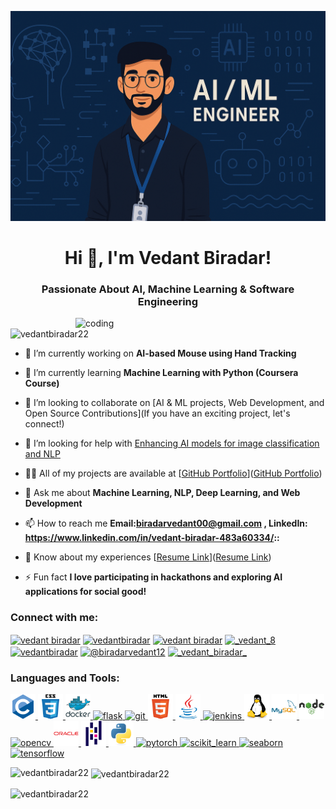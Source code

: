 ![logo](https://github.com/VedantBiradar22/VedantBiradar22/blob/main/ChatGPT%20Image%20Apr%204%2C%202025%2C%2007_11_53%20PM.png)
<h1 align="center">Hi 👋, I'm Vedant Biradar!</h1>
<h3 align="center">Passionate About AI, Machine Learning & Software Engineering</h3>
<img align="right" alt="coding" width="400" src="https://camo.githubusercontent.com/4d9f5ecceb711eec6e2018f38a5677dc657c9738d4a65ba3b928c41c0a45b439/68747470733a2f2f6d69726f2e6d656469756d2e636f6d2f6d61782f313336302f302a37513379765349765f7430696f4a2d5a2e676966"
<p align="left"> <img src="https://komarev.com/ghpvc/?username=vedantbiradar22&label=Profile%20views&color=0e75b6&style=flat" alt="vedantbiradar22" /> </p>

- 🔭 I’m currently working on **AI-based Mouse using Hand Tracking**

- 🌱 I’m currently learning **Machine Learning with Python (Coursera Course)**

- 👯 I’m looking to collaborate on [AI & ML projects, Web Development, and Open Source Contributions](If you have an exciting project, let's connect!)

- 🤝 I’m looking for help with [Enhancing AI models for image classification and NLP](https://github.com/VedantBiradar22/-CNN-Plastic-Waste-Classification/blob/main/wasteclassification_RMS.ipynb)

- 👨‍💻 All of my projects are available at [[GitHub Portfolio](https://github.com/VedantBiradar22)]([GitHub Portfolio](https://github.com/VedantBiradar22))

- 💬 Ask me about **Machine Learning, NLP, Deep Learning, and Web Development**

- 📫 How to reach me **Email:biradarvedant00@gmail.com , LinkedIn: https://www.linkedin.com/in/vedant-biradar-483a60334/::**

- 📄 Know about my experiences [[Resume Link](https://drive.google.com/file/d/1i_Obqe0TPocYObI4C0rGV2jtLUQ_KQHQ/view?usp=drive_link)]([Resume Link](https://drive.google.com/file/d/1i_Obqe0TPocYObI4C0rGV2jtLUQ_KQHQ/view?usp=drive_link))

- ⚡ Fun fact **I love participating in hackathons and exploring AI applications for social good!**

<h3 align="left">Connect with me:</h3>
<p align="left">
<a href="https://linkedin.com/in/vedant biradar" target="blank"><img align="center" src="https://raw.githubusercontent.com/rahuldkjain/github-profile-readme-generator/master/src/images/icons/Social/linked-in-alt.svg" alt="vedant biradar" height="30" width="40" /></a>
<a href="https://kaggle.com/vedantbiradar" target="blank"><img align="center" src="https://raw.githubusercontent.com/rahuldkjain/github-profile-readme-generator/master/src/images/icons/Social/kaggle.svg" alt="vedantbiradar" height="30" width="40" /></a>
<a href="https://fb.com/vedant biradar" target="blank"><img align="center" src="https://raw.githubusercontent.com/rahuldkjain/github-profile-readme-generator/master/src/images/icons/Social/facebook.svg" alt="vedant biradar" height="30" width="40" /></a>
<a href="https://instagram.com/_vedant_8" target="blank"><img align="center" src="https://raw.githubusercontent.com/rahuldkjain/github-profile-readme-generator/master/src/images/icons/Social/instagram.svg" alt="_vedant_8" height="30" width="40" /></a>
<a href="https://www.codechef.com/users/vedantbiradar" target="blank"><img align="center" src="https://cdn.jsdelivr.net/npm/simple-icons@3.1.0/icons/codechef.svg" alt="vedantbiradar" height="30" width="40" /></a>
<a href="https://www.hackerrank.com/@biradarvedant12" target="blank"><img align="center" src="https://raw.githubusercontent.com/rahuldkjain/github-profile-readme-generator/master/src/images/icons/Social/hackerrank.svg" alt="@biradarvedant12" height="30" width="40" /></a>
<a href="https://www.leetcode.com/_vedant_biradar_" target="blank"><img align="center" src="https://raw.githubusercontent.com/rahuldkjain/github-profile-readme-generator/master/src/images/icons/Social/leet-code.svg" alt="_vedant_biradar_" height="30" width="40" /></a>
</p>

<h3 align="left">Languages and Tools:</h3>
<p align="left"> <a href="https://www.cprogramming.com/" target="_blank" rel="noreferrer"> <img src="https://raw.githubusercontent.com/devicons/devicon/master/icons/c/c-original.svg" alt="c" width="40" height="40"/> </a> <a href="https://www.w3schools.com/css/" target="_blank" rel="noreferrer"> <img src="https://raw.githubusercontent.com/devicons/devicon/master/icons/css3/css3-original-wordmark.svg" alt="css3" width="40" height="40"/> </a> <a href="https://www.docker.com/" target="_blank" rel="noreferrer"> <img src="https://raw.githubusercontent.com/devicons/devicon/master/icons/docker/docker-original-wordmark.svg" alt="docker" width="40" height="40"/> </a> <a href="https://flask.palletsprojects.com/" target="_blank" rel="noreferrer"> <img src="https://www.vectorlogo.zone/logos/pocoo_flask/pocoo_flask-icon.svg" alt="flask" width="40" height="40"/> </a> <a href="https://git-scm.com/" target="_blank" rel="noreferrer"> <img src="https://www.vectorlogo.zone/logos/git-scm/git-scm-icon.svg" alt="git" width="40" height="40"/> </a> <a href="https://www.w3.org/html/" target="_blank" rel="noreferrer"> <img src="https://raw.githubusercontent.com/devicons/devicon/master/icons/html5/html5-original-wordmark.svg" alt="html5" width="40" height="40"/> </a> <a href="https://www.java.com" target="_blank" rel="noreferrer"> <img src="https://raw.githubusercontent.com/devicons/devicon/master/icons/java/java-original.svg" alt="java" width="40" height="40"/> </a> <a href="https://www.jenkins.io" target="_blank" rel="noreferrer"> <img src="https://www.vectorlogo.zone/logos/jenkins/jenkins-icon.svg" alt="jenkins" width="40" height="40"/> </a> <a href="https://www.linux.org/" target="_blank" rel="noreferrer"> <img src="https://raw.githubusercontent.com/devicons/devicon/master/icons/linux/linux-original.svg" alt="linux" width="40" height="40"/> </a> <a href="https://www.mysql.com/" target="_blank" rel="noreferrer"> <img src="https://raw.githubusercontent.com/devicons/devicon/master/icons/mysql/mysql-original-wordmark.svg" alt="mysql" width="40" height="40"/> </a> <a href="https://nodejs.org" target="_blank" rel="noreferrer"> <img src="https://raw.githubusercontent.com/devicons/devicon/master/icons/nodejs/nodejs-original-wordmark.svg" alt="nodejs" width="40" height="40"/> </a> <a href="https://opencv.org/" target="_blank" rel="noreferrer"> <img src="https://www.vectorlogo.zone/logos/opencv/opencv-icon.svg" alt="opencv" width="40" height="40"/> </a> <a href="https://www.oracle.com/" target="_blank" rel="noreferrer"> <img src="https://raw.githubusercontent.com/devicons/devicon/master/icons/oracle/oracle-original.svg" alt="oracle" width="40" height="40"/> </a> <a href="https://pandas.pydata.org/" target="_blank" rel="noreferrer"> <img src="https://raw.githubusercontent.com/devicons/devicon/2ae2a900d2f041da66e950e4d48052658d850630/icons/pandas/pandas-original.svg" alt="pandas" width="40" height="40"/> </a> <a href="https://www.python.org" target="_blank" rel="noreferrer"> <img src="https://raw.githubusercontent.com/devicons/devicon/master/icons/python/python-original.svg" alt="python" width="40" height="40"/> </a> <a href="https://pytorch.org/" target="_blank" rel="noreferrer"> <img src="https://www.vectorlogo.zone/logos/pytorch/pytorch-icon.svg" alt="pytorch" width="40" height="40"/> </a> <a href="https://scikit-learn.org/" target="_blank" rel="noreferrer"> <img src="https://upload.wikimedia.org/wikipedia/commons/0/05/Scikit_learn_logo_small.svg" alt="scikit_learn" width="40" height="40"/> </a> <a href="https://seaborn.pydata.org/" target="_blank" rel="noreferrer"> <img src="https://seaborn.pydata.org/_images/logo-mark-lightbg.svg" alt="seaborn" width="40" height="40"/> </a> <a href="https://www.tensorflow.org" target="_blank" rel="noreferrer"> <img src="https://www.vectorlogo.zone/logos/tensorflow/tensorflow-icon.svg" alt="tensorflow" width="40" height="40"/> </a> </p>

<p><img align="left" src="https://github-readme-stats.vercel.app/api/top-langs?username=vedantbiradar22&show_icons=true&locale=en&layout=compact" alt="vedantbiradar22" /></p>

<p>&nbsp;<img align="center" src="https://github-readme-stats.vercel.app/api?username=vedantbiradar22&show_icons=true&locale=en" alt="vedantbiradar22" /></p>

<p><img align="center" src="https://github-readme-streak-stats.herokuapp.com/?user=vedantbiradar22&" alt="vedantbiradar22" /></p>

